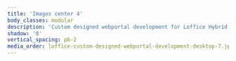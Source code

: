 ```yaml
---
title: 'Images center 4'
body_classes: modular
description: 'Custom designed webportal development for Loffice Hybrid office page on desktop'
shadow: '0'
vertical_spacing: pb-2
media_order: loffice-custom-designed-webportal-development-desktop-7.jpg
---
```


